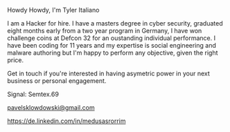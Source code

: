 Howdy Howdy, I'm Tyler Italiano

I am a Hacker for hire. I have a masters degree in cyber security, graduated eight months early from a two year program in Germany, I have won challenge coins at Defcon 32 for an oustanding individual performance. I have been coding for 11 years and my expertise is social engineering and malware authoring but I'm happy to perform any objective, given the right price.

Get in touch if you're interested in having asymetric power in your next business or personal engagement.

Signal: Semtex.69

pavelsklowdowski@gmail.com

https://de.linkedin.com/in/medusasrorrim
